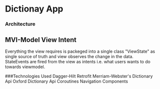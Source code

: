 # Dictionay App

### Architecture
## MVI-Model View Intent
 Everything the view requires is packeged into a single class "ViewState" as
 single source of truth and view observes the change in the data.
 StateEvents are fired from the view as intents i.e. what users wants to do towards
 viewmodel.


###Technologies Used
Dagger-Hilt
Retrofit
Merriam-Webster's Dictionary Api
Oxford Dictionary Api
Coroutines
Navigation Components
